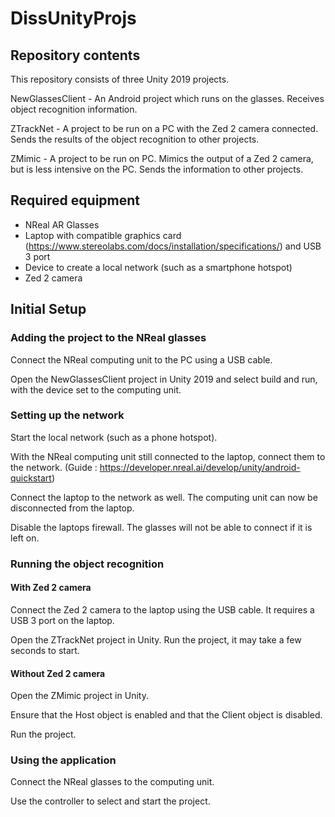 # DissUnityProjs

## Repository contents

This repository consists of three Unity 2019 projects.

NewGlassesClient - An Android project which runs on the glasses. Receives object recognition information.

ZTrackNet - A project to be run on a PC with the Zed 2 camera connected. Sends the results of the object recognition to other projects.

ZMimic - A project to be run on PC. Mimics the output of a Zed 2 camera, but is less intensive on the PC. Sends the information to other projects.

## Required equipment

* NReal AR Glasses
* Laptop with compatible graphics card (https://www.stereolabs.com/docs/installation/specifications/) and USB 3 port
* Device to create a local network (such as a smartphone hotspot)
* Zed 2 camera


## Initial Setup

### Adding the project to the NReal glasses

Connect the NReal computing unit to the PC using a USB cable. 

Open the NewGlassesClient project in Unity 2019 and select build and run, with the device set to the computing unit.

### Setting up the network

Start the local network (such as a phone hotspot).

With the NReal computing unit still connected to the laptop, connect them to the network. (Guide : https://developer.nreal.ai/develop/unity/android-quickstart)

Connect the laptop to the network as well. The computing unit can now be disconnected from the laptop.

Disable the laptops firewall. The glasses will not be able to connect if it is left on.

### Running the object recognition

#### With Zed 2 camera

Connect the Zed 2 camera to the laptop using the USB cable. It requires a USB 3 port on the laptop.

Open the ZTrackNet project in Unity. Run the project, it may take a few seconds to start.

#### Without Zed 2 camera

Open the ZMimic project in Unity.

Ensure that the Host object is enabled and that the Client object is disabled.

Run the project.

### Using the application

Connect the NReal glasses to the computing unit.

Use the controller to select and start the project.
